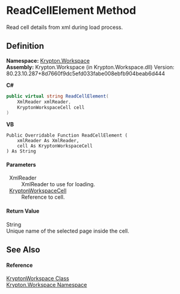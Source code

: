 # ReadCellElement Method


Read cell details from xml during load process.



## Definition
**Namespace:** <a href="0dbf488f-9676-a1e5-a949-1b4bcea03d52.md">Krypton.Workspace</a>  
**Assembly:** Krypton.Workspace (in Krypton.Workspace.dll) Version: 80.23.10.287+8d7660f9dc5efd033fabe008ebfb904beab6d444

**C#**
``` C#
public virtual string ReadCellElement(
	XmlReader xmlReader,
	KryptonWorkspaceCell cell
)
```
**VB**
``` VB
Public Overridable Function ReadCellElement ( 
	xmlReader As XmlReader,
	cell As KryptonWorkspaceCell
) As String
```



#### Parameters
<dl><dt>  XmlReader</dt><dd>XmlReader to use for loading.</dd><dt>  <a href="b97e121c-fcc0-2249-475a-015f2aa73754.md">KryptonWorkspaceCell</a></dt><dd>Reference to cell.</dd></dl>

#### Return Value
String  
Unique name of the selected page inside the cell.

## See Also


#### Reference
<a href="a977050a-c9d5-1360-9b5d-5a07a77ae65c.md">KryptonWorkspace Class</a>  
<a href="0dbf488f-9676-a1e5-a949-1b4bcea03d52.md">Krypton.Workspace Namespace</a>  
